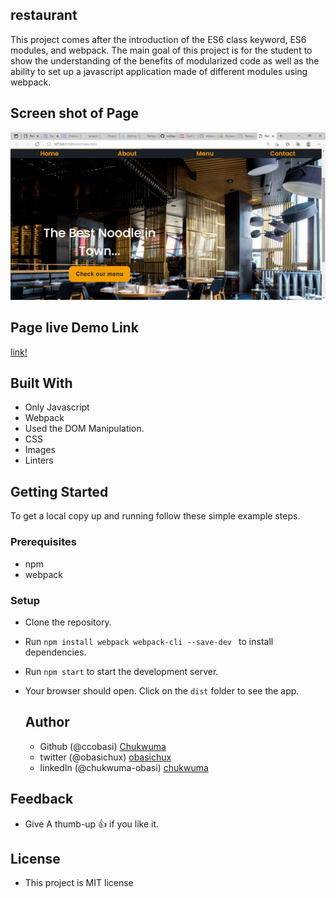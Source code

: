 ## restaurant
 This project comes after the introduction of the ES6 class keyword, ES6 modules, and webpack. The main goal of this project is for the student to show the understanding of the benefits of modularized code as well as the ability to set up a javascript application made of different modules using webpack.


 ## Screen shot of Page
<img src="./src/asset/home.png">


 ## Page live Demo Link

 [link!](https://flamboyant-ptolemy-e38460.netlify.app/)

 ## Built With

 - Only Javascript 
 - Webpack
 - Used the DOM Manipulation.
 - CSS
 - Images
 - Linters

 ## Getting Started

To get a local copy up and running follow these simple example steps.

### Prerequisites

- npm
- webpack

### Setup
- Clone the repository.
- Run `npm install webpack webpack-cli --save-dev ` to install dependencies.
- Run `npm start` to start the development server.
- Your browser should open. Click on the `dist` folder to see the app.


  ## Author

  - Github (@ccobasi)  [Chukwuma](www.github.com/ccobasi)
  - twitter (@obasichux)  [obasichux](www.twitter.com/obasichux)
  - linkedIn (@chukwuma-obasi)  [chukwuma](https://www.linkedin.com/in/chukwuma-obasi/)

 ## Feedback

 - Give A  thumb-up 👍 if you like it.


 ## License 

 - This project is MIT license



